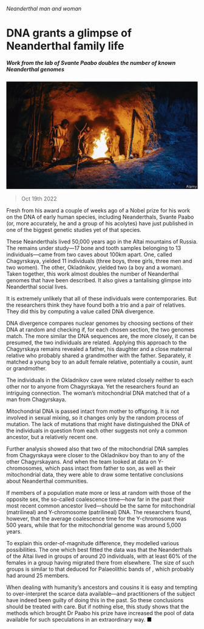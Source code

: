 ###### Neanderthal man and woman

# DNA grants a glimpse of Neanderthal family life 

##### Work from the lab of Svante Paabo doubles the number of known Neanderthal genomes 

![image](images/20221022_STP505.jpg) 

> Oct 19th 2022 

Fresh from his award a couple of weeks ago of a Nobel prize for his work on the DNA of early human species, including Neanderthals, Svante Paabo (or, more accurately, he and a group of his acolytes) have just published in  one of the biggest genetic studies yet of that species.

These Neanderthals lived 50,000 years ago in the Altai mountains of Russia. The remains under study—17 bone and tooth samples belonging to 13 individuals—came from two caves about 100km apart. One, called Chagyrskaya, yielded 11 individuals (three boys, three girls, three men and two women). The other, Okladnikov, yielded two (a boy and a woman). Taken together, this work almost doubles the number of Neanderthal genomes that have been described. It also gives a tantalising glimpse into Neanderthal social lives. 

It is extremely unlikely that all of these individuals were contemporaries. But the researchers think they have found both a trio and a pair of relatives. They did this by computing a value called DNA divergence. 

DNA divergence compares nuclear genomes by choosing sections of their DNA at random and checking if, for each chosen section, the two genomes match. The more similar the DNA sequences are, the more closely, it can be presumed, the two individuals are related. Applying this approach to the Chagyrskaya remains revealed a father, his daughter and a close maternal relative who probably shared a grandmother with the father. Separately, it matched a young boy to an adult female relative, potentially a cousin, aunt or grandmother. 

The individuals in the Okladnikov cave were related closely neither to each other nor to anyone from Chagyrskaya. Yet the researchers found an intriguing connection. The woman’s mitochondrial DNA matched that of a man from Chagyrskaya. 

Mitochondrial DNA is passed intact from mother to offspring. It is not involved in sexual mixing, so it changes only by the random process of mutation. The lack of mutations that might have distinguished the DNA of the individuals in question from each other suggests not only a common ancestor, but a relatively recent one.

Further analysis showed also that two of the mitochondrial DNA samples from Chagyrskaya were closer to the Okladnikov boy than to any of the other Chagyrskayans. And when the team looked at data on Y-chromosomes, which pass intact from father to son, as well as their mitochondrial data, they were able to draw some tentative conclusions about Neanderthal communities.

If members of a population mate more or less at random with those of the opposite sex, the so-called coalescence time—how far in the past their most recent common ancestor lived—should be the same for mitochondrial (matrilineal) and Y-chromosome (patrilineal) DNA. The researchers found, however, that the average coalescence time for the Y-chromosome was 500 years, while that for the mitochondrial genome was around 5,000 years. 

To explain this order-of-magnitude difference, they modelled various possibilities. The one which best fitted the data was that the Neanderthals of the Altai lived in groups of around 20 individuals, with at least 60% of the females in a group having migrated there from elsewhere. The size of such groups is similar to that deduced for Palaeolithic bands of , which probably had around 25 members. 

When dealing with humanity’s ancestors and cousins it is easy and tempting to over-interpret the scarce data available—and practitioners of the subject have indeed been guilty of doing this in the past. So these conclusions should be treated with care. But if nothing else, this study shows that the methods which brought Dr Paabo his prize have increased the pool of data available for such speculations in an extraordinary way. ■


